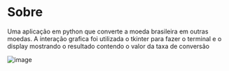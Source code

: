 # Sobre

Uma aplicação em python que converte a moeda brasileira em outras moedas.
A interação grafica foi utilizada o tkinter para fazer o terminal e o display mostrando o resultado
contendo o valor da taxa de conversão

![image](https://github.com/user-attachments/assets/dfca94c5-68a3-4c99-bbf3-a7b68f75f5dd)
